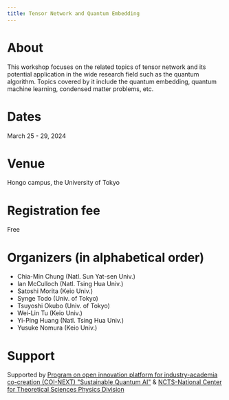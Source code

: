 ```yaml
---
title: Tensor Network and Quantum Embedding
---
```


# About
This workshop focuses on the related topics of tensor network and its potential application in the wide research field such as the quantum algorithm. Topics covered by it include the quantum embedding, quantum machine learning, condensed matter problems, etc.

# Dates 
March 25 - 29, 2024

# Venue
Hongo campus, the University of Tokyo

# Registration fee
Free

# Organizers (in alphabetical order)

* Chia-Min Chung (Natl. Sun Yat-sen Univ.)
* Ian McCulloch (Natl. Tsing Hua Univ.)
* Satoshi Morita (Keio Univ.)
* Synge Todo (Univ. of Tokyo)
* Tsuyoshi Okubo (Univ. of Tokyo)
* Wei-Lin Tu (Keio Univ.)
* Yi-Ping Huang (Natl. Tsing Hua Univ.)
* Yusuke Nomura (Keio Univ.)

# Support
Supported by 
[Program on open innovation platform for industry-academia co-creation (COI-NEXT)
"Sustainable Quantum AI"](https://sqai.jp)
&
[NCTS-National Center for Theoretical Sciences
Physics Division](https://phys.ncts.ntu.edu.tw/)
